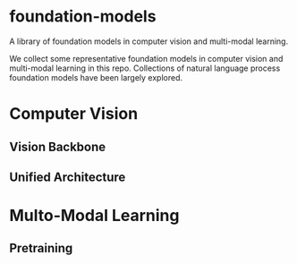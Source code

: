 # foundation-models
A library of foundation models in computer vision and multi-modal learning. 

We collect some representative foundation models in computer vision and multi-modal learning in this repo. Collections of natural language process foundation models have been largely explored. 

# Computer Vision

## Vision Backbone


## Unified Architecture


# Multo-Modal Learning

## Pretraining

##

